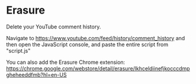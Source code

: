 # Erasure

Delete your YouTube comment history.

Navigate to https://www.youtube.com/feed/history/comment_history and then open
the JavaScript console, and paste the entire script from "script.js"


You can also add the Erasure Chrome extension: https://chrome.google.com/webstore/detail/erasure/lkhceldiinefjkocccdmpgheheeddfmb?hl=en-US

